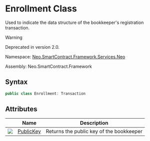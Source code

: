 # Enrollment Class

Used to indicate the data structure of the bookkeeper's registration transaction.

> [!Warning]
>
> Deprecated in version 2.0.

Namespace: [Neo.SmartContract.Framework.Services.Neo](../neo.md)

Assembly: Neo.SmartContract.Framework

## Syntax

```c#
public class Enrollment: Transaction
```

## Attributes

| | Name | Description |
| ---------------------------------------- | ------------------------------------ | -------- |
| ![](https://i-msdn.sec.s-msft.com/dynimg/IC74937.jpeg) | [PublicKey](Enrollment/PublicKey.md) | Returns the public key of the bookkeeper |
